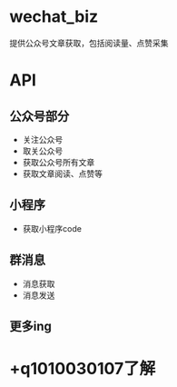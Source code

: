 # wechat_biz
提供公众号文章获取，包括阅读量、点赞采集
# API
## 公众号部分
  - 关注公众号
  - 取关公众号
  - 获取公众号所有文章
  - 获取文章阅读、点赞等
## 小程序
  - 获取小程序code
## 群消息
  - 消息获取
  - 消息发送
## 更多ing
# +q1010030107了解
